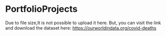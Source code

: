 # PortfolioProjects
Due to file size,It is not possible to upload it here.
But, you can visit the link and download the dataset here:
https://ourworldindata.org/covid-deaths
